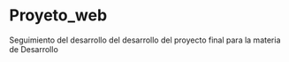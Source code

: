 # Proyeto_web
Seguimiento del desarrollo del desarrollo del proyecto final para la materia de Desarrollo 
